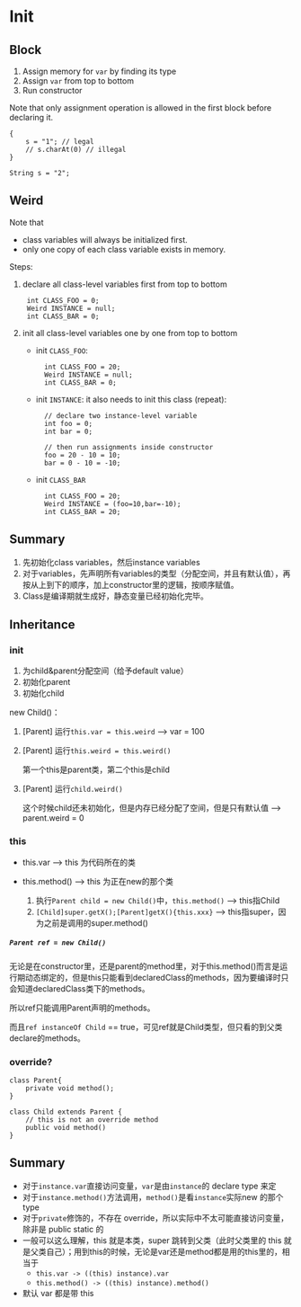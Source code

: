 # Init

## Block

1. Assign memory for `var` by finding its type
2. Assign `var` from top to bottom
3. Run constructor

Note that only assignment operation is allowed in the first block before declaring it.

    {
        s = "1"; // legal
        // s.charAt(0) // illegal
    }
    
    String s = "2";

## Weird

Note that

* class variables will always be initialized first.
* only one copy of each class variable exists in memory.

Steps:

1. declare all class-level variables first from top to bottom

        int CLASS_FOO = 0;
        Weird INSTANCE = null;
        int CLASS_BAR = 0;

2. init all class-level variables one by one from top to bottom

  	* init `CLASS_FOO`:
    
			int CLASS_FOO = 20;
			Weird INSTANCE = null;
			int CLASS_BAR = 0;

	* init `INSTANCE`: it also needs to init this class (repeat):

			// declare two instance-level variable
			int foo = 0;
			int bar = 0;
			
			// then run assignments inside constructor
			foo = 20 - 10 = 10;
			bar = 0 - 10 = -10;
			
	* init `CLASS_BAR`


			int CLASS_FOO = 20;
			Weird INSTANCE = (foo=10,bar=-10);
			int CLASS_BAR = 20;

## Summary

1. 先初始化class variables，然后instance variables
2. 对于variables，先声明所有variables的类型（分配空间，并且有默认值），再按从上到下的顺序，加上constructor里的逻辑，按顺序赋值。
3. Class是编译期就生成好，静态变量已经初始化完毕。

## Inheritance

### init

1. 为child&parent分配空间（给予default value）
2. 初始化parent
3. 初始化child

new Child()：

1. [Parent] 运行`this.var = this.weird` --> var = 100

2. [Parent] 运行`this.weird = this.weird()`

	第一个this是parent类，第二个this是child 
	
3. [Parent] 运行`child.weird()`

	这个时候child还未初始化，但是内存已经分配了空间，但是只有默认值 --> parent.weird = 0

### this

* this.var --> this 为代码所在的类
* this.method() --> this 为正在new的那个类

	1. 执行`Parent child = new Child()`中，`this.method()` --> this指Child
	2. `[Child]super.getX();[Parent]getX(){this.xxx}` --> this指super，因为之前是调用的super.method()
	
##### `Parent ref = new Child()`
	
无论是在constructor里，还是parent的method里，对于this.method()而言是运行期动态绑定的，但是this只能看到declaredClass的methods，因为要编译时只会知道declaredClass类下的methods。
	
所以ref只能调用Parent声明的methods。

而且`ref instanceOf Child`  == true，可见ref就是Child类型，但只看的到父类declare的methods。

### override?

	class Parent{
		private void method();
	}
	
	class Child extends Parent {
		// this is not an override method
		public void method()
	}
	
## Summary

* 对于`instance.var`直接访问变量，`var`是由`instance`的 declare type 来定
* 对于`instance.method()`方法调用，`method()`是看`instance`实际new 的那个 type
* 对于`private`修饰的，不存在 override，所以实际中不太可能直接访问变量，除非是 public static 的
* 一般可以这么理解，this 就是本类，super 跳转到父类（此时父类里的 this 就是父类自己）；用到this的时候，无论是var还是method都是用的this里的，相当于
	* `this.var -> ((this) instance).var`
	* `this.method() -> ((this) instance).method()`
* 默认 var 都是带 this

